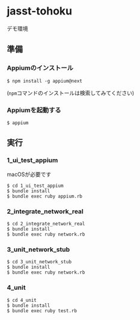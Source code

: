 # jasst-tohoku

デモ環境

## 準備

### Appiumのインストール

```
$ npm install -g appium@next
```

(`npm`コマンドのインストールは検索してみてください)

### Appiumを起動する

```
$ appium
```

## 実行

### 1_ui_test_appium

macOSが必要です

```
$ cd 1_ui_test_appium
$ bundle install
$ bundle exec ruby appium.rb
```

### 2_integrate_network_real

```
$ cd 2_integrate_network_real
$ bundle install
$ bundle exec ruby network.rb
```

### 3_unit_network_stub

```
$ cd 3_unit_network_stub
$ bundle install
$ bundle exec ruby network.rb
```


### 4_unit

```
$ cd 4_unit
$ bundle install
$ bundle exec ruby test.rb
```
